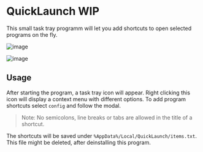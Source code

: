 # QuickLaunch WIP

This small task tray programm will let you add shortcuts to open selected programs on the fly.

![image](https://user-images.githubusercontent.com/36928284/188515413-37c77c47-74d5-450b-b62d-0595cb4b76be.png)

![image](https://user-images.githubusercontent.com/36928284/188515403-38ea5023-64df-437e-9bfb-d50f252175f7.png)

## Usage
After starting the program, a task tray icon will appear. Right clicking this icon will display a context menu with different options.
To add program shortcuts select `config` and follow the modal.

> Note: No semicolons, line breaks or tabs are allowed in the title of a shortcut.

The shortcuts will be saved under `%AppData%/Local/QuickLaunch/items.txt`. This file might be deleted, after deinstalling this program.
